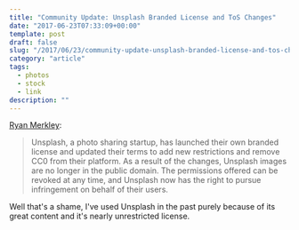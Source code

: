 ```yaml
---
title: "Community Update: Unsplash Branded License and ToS Changes"
date: "2017-06-23T07:33:09+00:00"
template: post
draft: false
slug: "/2017/06/23/community-update-unsplash-branded-license-and-tos-changes/"
category: "article"
tags:
  - photos
  - stock
  - link
description: ""
---
```


<a href="https://creativecommons.org/2017/06/22/unsplash/">Ryan Merkley</a>:
<blockquote>Unsplash, a photo sharing startup, has launched their own branded license and updated their terms to add new restrictions and remove CC0 from their platform. As a result of the changes, Unsplash images are no longer in the public domain. The permissions offered can be revoked at any time, and Unsplash now has the right to pursue infringement on behalf of their users. </blockquote>
Well that's a shame, I've used Unsplash in the past purely because of its great content and it's nearly unrestricted license.